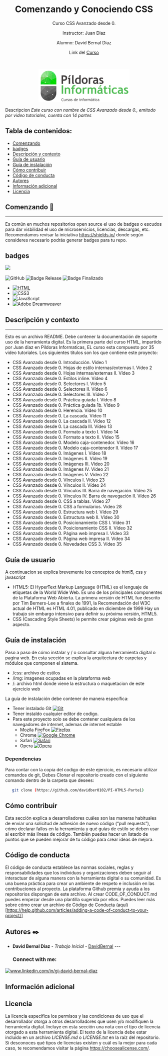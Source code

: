 <h1 align="center">Comenzando y Conociendo CSS</h1>
<p align="center"> Curso CSS Avanzado desde 0.</p>
<p align="center">  Instructor: Juan Diaz</p>
<p align="center">  Alumno: David Bernal Diaz</p>

<p align="center"> Link del <a href="https://www.pildorasinformaticas.es/course/css-avanzado-desde-0"> Curso</a> </p>  
<br>
<p align="center"><img src="https://github.com/davidber0102/PI-HTML5-Parte1/blob/master/img/logo-grande_b2.png"/></p> 

Descripcion
_Este curso con nombre de  CSS Avanzado desde 0., emitodo por video tutoriales, cuenta con 14 partes_

Tabla de contenidos:
---
- [Comenzando](#Comenzando)
- [badges](#badges)
- [Descripción y contexto](Descripción-y-contexto)
- [Guía de usuario](#guía-de-usuario)
- [Guía de instalación](#guía-de-instalación)
- [Cómo contribuir](#cómo-contribuir)
- [Código de conducta](#código-de-conducta)
- [Autores](#autores)
- [Información adicional](#información-adicional)
- [Licencia](#licencia)

## Comenzando 🚀
---
Es común en muchos repositorios open source el uso de badges o escudos para dar visbilidad el uso de microservicios, licencias, descargas, etc. Recomendamos revisar la iniciativa https://shields.io/ donde según consideres necesario podrás generar badges para tu repo. 

## badges

   <p align="left">   <img src="https://img.shields.io/badge/STATUS-EN%20DESAROLLO-green">   </p>
  
 ![GitHub](https://img.shields.io/github/license/dropbox/dropbox-sdk-java)
 ![Badge Release](https://img.shields.io/badge/Release%20Date:-Junio-blue)
 ![Badge Finalizado](https://img.shields.io/badge/Status:-Finalizado-blue)

 - [![HTML](https://img.shields.io/badge/HTML-%23E34F26.svg?logo=html5&logoColor=white)](#)
 - ![CSS3](https://img.shields.io/badge/css3-%231572B6.svg?style=for-the-badge&logo=css3&logoColor=white)
 - ![JavaScript](https://img.shields.io/badge/javascript-%23323330.svg?style=for-the-badge&logo=javascript&logoColor=%23F7DF1E)
 - ![Adobe Dreamweaver](https://img.shields.io/badge/Adobe%20Dreamweaver-FF61F6.svg?style=for-the-badge&logo=Adobe%20Dreamweaver&logoColor=white)

## Descripción y contexto
---
Esto es un archivo README. Debe contener la documentación de soporte uso de la herramienta digital. Es la primera parte del curso HTML, impartido por Juan diaz en Pildoras Informaticas,
EL curso esta compuesto por 35 video tutoriales. 
Los siguientes titulos son los que contiene este proyecto:

- CSS Avanzado desde 0. Introducción. Vídeo 1
- CSS Avanzado desde 0. Hojas de estilo internas/externas I. Vídeo 2
- CSS Avanzado desde 0. Hojas internas/externas II. Vídeo 3
- CSS Avanzado desde 0. Estilos inline. Vídeo 4
- CSS Avanzado desde 0. Selectores I. Vídeo 5
- CSS Avanzado desde 0. Selectores II. Vídeo 6
- CSS Avanzado desde 0. Selectores III. Vídeo 7
- CSS Avanzado desde 0. Práctica guiada I. Vídeo 8
- CSS Avanzado desde 0. Práctica guiada 1b. Vídeo 9
- CSS Avanzado desde 0. Herencia. Vídeo 10
- CSS Avanzado desde 0. La cascada. Vídeo 11
- CSS Avanzado desde 0. La cascada II. Vídeo 12
- CSS Avanzado desde 0. La cascada III. Vídeo 13
- CSS Avanzado desde 0. Formato a texto I. Vídeo 14
- CSS Avanzado desde 0. Formato a texto II. Vídeo 15
- CSS Avanzado desde 0. Modelo caja-contenedor. Vídeo 16
- CSS Avanzado desde 0. Modelo caja-contenedor II. Vídeo 17
- CSS Avanzado desde 0. Imágenes I. Vídeo 18
- CSS Avanzado desde 0. Imágenes II. Vídeo 19
- CSS Avanzado desde 0. Imágenes III. Vídeo 20
- CSS Avanzado desde 0. Imágenes IV. Vídeo 21
- CSS Avanzado desde 0. Imágenes V. Vídeo 22
- CSS Avanzado desde 0. Vínculos I. Vídeo 23
- CSS Avanzado desde 0. Vínculos II. Vídeo 24
- CSS Avanzado desde 0. Vínculos III. Barra de navegación. Vídeo 25
- CSS Avanzado desde 0. Vínculos IV. Barra de navegación II. Vídeo 26
- CSS Avanzado desde 0. CSS a tablas. Vídeo 27
- CSS Avanzado desde 0. CSS a formularios. Vídeo 28
- CSS Avanzado desde 0. Estructura web I. Vídeo 29
- CSS Avanzado desde 0. Estructura web II. Vídeo 30
- CSS Avanzado desde 0. Posicionamiento CSS I. Vídeo 31
- CSS Avanzado desde 0. Posicionamiento CSS II. Vídeo 32
- CSS Avanzado desde 0. Página web impresa I. Vídeo 33
- CSS Avanzado desde 0. Página web impresa II. Vídeo 34
- CSS Avanzado desde 0. Novedades CSS 3. Vídeo 35


## Guía de usuario
A continuacion se explica brevemente los conceptos de html5, css y javascript
- HTML5: El HyperText Markup Language (HTML) es el lenguaje de etiquetas de la World Wide Web. Es uno de los principales componentes de la Plataforma Web Abierta. La primera versión de HTML fue descrito por Tim      Berners-Lee a finales de 1991, la Recomendación del W3C actual de HTML es HTML 4.01, publicado en diciembre de 1999 Hay un trabajo sin embargo intensivo para definir su próxima versión, HTML5.
- CSS (Cascading Style Sheets) le permite crear páginas web de gran aspecto.
 	
## Guía de instalación
Paso a paso de cómo instalar  y / o consultar alguna herramienta digital o pagina web. En esta sección se explica la arquitectura de carpetas y módulos que componen el sistema.
  - /css: archivo de estilos
  - /img:  imagenes ocupadas en la plataforma web
  - /: archivo html donde viene la estructura o maquetacion de este ejercicio web

La guía de instalación debe contener de manera específica:
- Tener instalado Git [![Git](https://img.shields.io/badge/Git-F05032?logo=git&logoColor=fff)](#)
- Tener instaldo cualquier editor de codigo.
- Para este proyecto solo se debe contener cualquiera de los navegadores de internet, ademas de internet estable
  - Mozila FireFox [![Firefox](https://img.shields.io/badge/Firefox-FF7139?logo=Firefox&logoColor=white)](#)
  - Chrome [![Google Chrome](https://img.shields.io/badge/Google%20Chrome-4285F4?logo=GoogleChrome&logoColor=white)](#)
  - Safari [![Safari](https://img.shields.io/badge/Safari-006CFF?logo=safari&logoColor=fff)](#)
  - Opera [![Opera](https://img.shields.io/badge/Opera-FF1B2D?logo=Opera&logoColor=white)](#)

### Dependencias
Para contar con la copia del codigo de este ejercicio, es necesario utilizar comandos de git,
Debes Clonar el repositorio creado con el siguiente comando dentro de la carpeta que desees:
```bash
   git clone (https://github.com/davidber0102/PI-HTML5-Parte1)
   ```


## Cómo contribuir
Esta sección explica a desarrolladores cuáles son las maneras habituales de enviar una solicitud de adhesión de nuevo código (“pull requests”), cómo declarar fallos en la herramienta y qué guías de estilo se deben usar al escribir más líneas de código. También puedes hacer un listado de puntos que se pueden mejorar de tu código para crear ideas de mejora.

## Código de conducta 
El código de conducta establece las normas sociales, reglas y responsabilidades que los individuos y organizaciones deben seguir al interactuar de alguna manera con la herramienta digital o su comunidad. Es una buena práctica para crear un ambiente de respeto e inclusión en las contribuciones al proyecto.  La plataforma Github premia y ayuda a los repositorios dispongan de este archivo. Al crear CODE_OF_CONDUCT.md puedes empezar desde una plantilla sugerida por ellos. Puedes leer más sobre cómo crear un archivo de Código de Conducta (aquí)[https://help.github.com/articles/adding-a-code-of-conduct-to-your-project/]

## Autores ✒️
* **David Bernal Diaz** - *Trabajo Inicial* - [DavidBernal](https://github.com/davidber0102)
---<h3 align="left">Connect with me:</h3>
<p align="left">
<a href="https://linkedin.com/in/www.linkedin.com/in/gi-david-bernal-diaz" target="blank"><img align="center" src="https://raw.githubusercontent.com/rahuldkjain/github-profile-readme-generator/master/src/images/icons/Social/linked-in-alt.svg" alt="www.linkedin.com/in/gi-david-bernal-diaz" height="30" width="40" /></a>
</p>

## Información adicional


## Licencia 
La licencia especifica los permisos y las condiciones de uso que el desarrollador otorga a otros desarrolladores que usen y/o modifiquen la herramienta digital. Incluye en esta sección una nota con el tipo de licencia otorgado a esta herramienta digital. El texto de la licencia debe estar incluído en un archivo *LICENSE.md* o *LICENSE.txt* en la raíz del repositorio. Si desconoces qué tipos de licencias existen y cuál es la mejor para cada caso, te recomendamos visitar la página https://choosealicense.com/.
